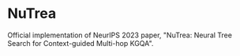 # NuTrea
Official implementation of NeurIPS 2023 paper, "NuTrea: Neural Tree Search for Context-guided Multi-hop KGQA".
